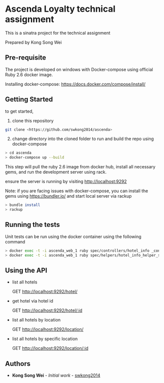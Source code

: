 # Ascenda Loyalty technical assignment

This is a sinatra project for the technical assignment

Prepared by Kong Song Wei

## Pre-requisite

The project is developed on windows with Docker-compose using official Ruby 2.6 docker image.

Installing docker-compose: <https://docs.docker.com/compose/install/>

## Getting Started

to get started,

1. clone this repository

``` bash
git clone <https://github.com/swkong2014/ascenda>
```

2. change directory into the cloned folder to run and build the repo using docker-compose

``` bash
> cd ascenda
> docker-compose up --build
```

This step will pull the ruby 2.6 image from docker hub, install all necessary gems, and run the development server using rack.

ensure the server is running by visiting <http://localhost:9292>

Note: if you are facing issues with docker-compose, you can install the gems using <https://bundler.io/> and start local server via rackup

``` bash
> bundle install
> rackup
```

## Running the tests

Unit tests can be run using the docker container using the following command

``` bash
> docker exec -t -i ascenda_web_1 ruby spec/controllers/hotel_info _controller_spec.rb
> docker exec -t -i ascenda_web_1 ruby spec/helpers/hotel_info_helper_spec.rb
```

## Using the API

* list all hotels

  GET <http://localhost:9292/hotel/>

* get hotel via hotel id

  GET <http://localhost:9292/hotel/:id>

* list all hotels by location

  GET <http://localhost:9292/location/>

* list all hotels by specific location

  GET <http://localhost:9292/location/:id>

## Authors

* **Kong Song Wei** - *Initial work* - [swkong2014](https://github.com/swkong2014)

